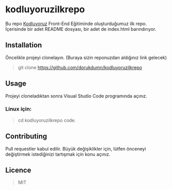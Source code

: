 # kodluyoruzilkrepo
Bu repo <a href="https://www.kodluyoruz.org/https://www.kodluyoruz.org/">Kodluyoruz</a> Front-End Eğitiminde oluşturduğumuz ilk repo. İçerisinde bir adet README dosyası, bir adet de index.html barındırıyor.

## Installation

Öncelikle projeyi clonelayın. (Buraya sizin reponuzdan aldığınız link gelecek)

>git clone https://github.com/dorukdumn/kodluyoruzilkrepo

## Usage

Projeyi cloneladıktan sonra Visual Studio Code programında açınız.

### Linux için:

>cd kodluyoruzilkrepo
code.

## Contributing

Pull requestler kabul edilir. Büyük değişiklikler için, lütfen önceneyi değiştirmek istediğinizi tartışmak için konu açınız.

## Licence

> MIT